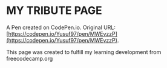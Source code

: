 # MY TRIBUTE PAGE

A Pen created on CodePen.io. Original URL: [https://codepen.io/Yusuf97/pen/MWEvzzP](https://codepen.io/Yusuf97/pen/MWEvzzP).

This page was created to fulfill my learning development from freecodecamp.org
